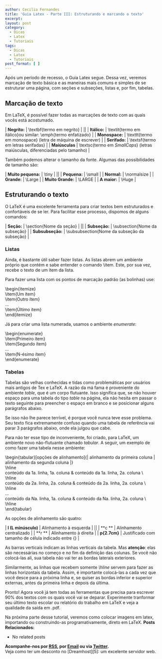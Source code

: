 ```yaml
---
author: Cecilia Fernandes
title: 'Guia Latex - Parte III: Estruturando e marcando o texto'
excerpt:
layout: post
category:
  - Dicas
  - Latex
  - Tutoriais
tags:
  - Dicas
  - Latex
  - Tutoriais
post_format: [ ]
---
```

Após um período de recesso, o Guia Latex segue. Dessa vez, veremos marcação de texto básica e as maneiras mais comuns e simples de se estruturar uma página, com seções e subseções, listas e, por fim, tabelas.

## Marcação de texto

Em LaTeX, é possível fazer todas as marcações de texto com as quais vocês está acostumado.

| **Negrito:**   | \textbf{termo em negrito}                                                     |
||
| **Itálico:**   | \textit{termo em itálico}ou similar: \emph{termo enfatizado}                  |
| **Monospace:** | \texttt{termo em monospace} (letra de máquina de escrever)                    |
| **Serifado:**  | \textsf{termo em letras serifadas}                                            |
| **Maiúsculas** | \textsc{termo em *SmallCaps*} (letras maiúsculas, diferenciadas pelo tamanho) |

Também podemos alterar o tamanho da fonte. Algumas das possibilidades de tamanho são:

| **Muito pequena:** | \tiny       |
||
| **Pequena:**       | \small      |
| **Normal:**        | \normalsize |
| **Grande:**        | \Large      |
| **Muito Grande:**  | \LARGE      |
| **A maior:**       | \Huge       |

## Estruturando o texto

O LaTeX é uma excelente ferramenta para criar textos bem estruturados e confortáveis de se ler. Para facilitar esse processo, dispomos de alguns comandos:

| **Seção:**       | \section{Nome da seção}                      |
||
| **Subseção:**    | \subsection{Nome da subseção}                |
| **Subsubseção:** | \subsubsection{Nome da subseção da subseção} |

### Listas

Ainda, é bastante útil saber fazer listas. As listas abrem um ambiente próprio que contém e sabe entender o comando \item. Este, por sua vez, recebe o texto de um ítem da lista.

Para fazer uma lista com os pontos de marcação padrão (as bolinhas) use:

\begin{itemize}  
\item{Um ítem}  
\item{Outro ítem}  
…  
\item{Último ítem}  
\end{itemize}

Já para criar uma lista numerada, usamos o ambiente *enumerate*:

\begin{enumerate}  
\item{Primeiro ítem}  
\item{Segundo ítem}  
…  
\item{N-ésimo ítem}  
\end{enumerate}

### Tabelas

Tabelas são velhas conhecidas e tidas como problemáticas por usuários mais antigos de Tex e LaTeX. A razão da má fama é proveniente do ambiente *table*, que é um corpo flutuante. Isso significa que, se não houver espaço para uma tabela do tipo *table* na página, ela não hesita em passar o texto seguinte para preencher o espaço em branco e se posicionar alguns parágrafos abaixo.

Se isso não lhe parece terrível, é porque você nunca teve esse problema. Seu texto fica extremamente confuso quando uma tabela de referência vai parar 3 parágrafos abaixo, onde ela julgou que cabe.

Para não ter esse tipo de inconveniente, foi criado, para LaTeX, um ambiente novo não-flutuante chamado *tabular*. A seguir, um exemplo de como fazer uma tabela nesse ambiente:

\begin{tabular}[opções de alinhamento]{| alinhamento da primeira coluna | alinhamento da segunda coluna |}  
\hline  
conteúdo da 1a. linha, 1a. coluna & conteúdo da 1a. linha, 2a. coluna \\  
\hline  
conteúdo da 2a. linha, 2a. coluna & conteúdo da 2a. linha, 2a. coluna \\  
\hline  
…  
conteúdo da Na. linha, 1a. coluna & conteúdo da Na. linha, 2a. coluna \\  
\hline  
\end{tabular}

As opções de alinhamento são quatro:

| **l (L minúsculo)** | Alinhamento à esquerda                              |
||
| **c **              | Alinhamento centralizado                            |
| **r **              | Alinhamento à direita                               |
| **p{2.7cm}**        | Justificado com tamanho de célula indicado entre {} |

As barras verticais indicam as linhas verticais da tabela. Mas **atenção**: elas são necessárias no começo e no fim da definição das colunas. Se você não colocá-las ali, sua tabela não vai ter as bordas laterais exteriores.

Similarmente, as linhas que recebem somente *\hline* servem para fazer as linhas horizontais da tabela. Assim, é importante colocá-las a cada vez que você desce para a próxima linha e, se quiser as bordas inferior e superior externas, antes da primeira linha e depois da última.

Pronto! Agora você já tem todas as ferramentas que precisa para escrever 90% dos textos com os quais você vai se deparar. Experimente tranformar seu último texto escolar ou relatório do trabalho em LaTeX e veja a qualidade da saída em .pdf.

Na próxima parte desse tutorial, veremos como colocar imagens em latex, importando ou construindo-as programativamente, direto em LaTeX. 
**Posts Relacionados:** 
*   No related posts









**Acompanhe-nos por [ RSS][2], por [Email][3] ou via [Twitter][4].**  
Veja como ter um desconto no [Dreamhost][5]: um excelente servidor web.

 [1]: https://twitter.com/share
 [2]: http://feeds.feedburner.com/VidaGeek
 [3]: http://feedburner.google.com/fb/a/mailverify?uri=VidaGeek&loc=pt_BR
 [4]: http://twitter.com/blogvidageek

